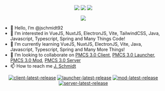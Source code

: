 <p align="center">
  <img src = "https://github-readme-stats.vercel.app/api?username=jschmidt92&show_icons=true&count_private=true&theme=darcula&hide_border=true&hide=issues&bg_color=00000000">
  <img src = "https://github-readme-stats.vercel.app/api/top-langs/?username=jschmidt92&layout=compact&hide_border=true&theme=darcula&bg_color=00000000&langs_count=6&count_private=true">
  <img src = "https://github-readme-streak-stats.herokuapp.com?user=jschmidt92&theme=darcula&hide_border=true&background=FFFFFF00&count_private=true">
</p>

<p align="center">
  <img src = "https://github-readme-stats.vercel.app/api/wakatime?username=JSchmidt92&layout=compact&hide_border=true&theme=darcula&bg_color=00000000&count_private=true">
</p>

- 👋 Hello, I’m @jschmidt92
- 👀 I’m interested in VueJS, NuxtJS, ElectronJS, Vite, TailwindCSS, Java, Javascript, Typescript, Spring and Many Things Code!
- 🌱 I’m currently learning VueJS, NuxtJS, ElectronJS, Vite, Java, Javascript, Typescript, Spring and Many More Things!
- 💞️ I’m looking to collaborate on [PMCS 3.0 Client](https://github.com/jschmidt92/client), [PMCS 3.0 Launcher](https://github.com/jschmidt92/launcher), [PMCS 3.0 Mod](https://github.com/jschmidt92/mod), [PMCS 3.0 Server](https://github.com/jschmidt92/server)
- 📫 How to reach me [J. Schmidt](https://discord.com/users/90681659204046848)

<p align="center">
  <a href="https://github.com/jschmidt92/client/releases/latest"><img src="https://img.shields.io/github/v/release/jschmidt92/client?label=PMCS%203.0%20Client" alt="client-latest-release"></a>
  <a href="https://github.com/jschmidt92/launcher/releases/latest"><img src="https://img.shields.io/github/v/release/jschmidt92/launcher?label=PMCS%203.0%20Launcher" alt="launcher-latest-release"></a>
  <a href="https://github.com/jschmidt92/mod/releases/latest"><img src="https://img.shields.io/github/v/release/jschmidt92/mod?label=PMCS%203.0%20Mod" alt="mod-latest-release"></a>
  <a href="https://github.com/jschmidt92/server/releases/latest"><img src="https://img.shields.io/github/v/release/jschmidt92/server?label=PMCS%203.0%20Server" alt="server-latest-release"></a>
</p>

<!---
jschmidt92/jschmidt92 is a ✨ special ✨ repository because its `README.md` (this file) appears on your GitHub profile.
You can click the Preview link to take a look at your changes.
--->
